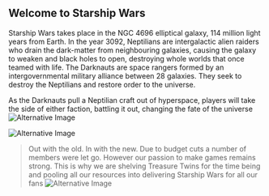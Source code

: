 ## Welcome to Starship Wars 
 
Starship Wars takes place in the NGC 4696 elliptical galaxy, 114 million light years from Earth. In the year 3092, Neptilians are intergalactic alien raiders who drain the dark-matter from neighbouring galaxies, causing the galaxy to weaken and black holes to open, destroying whole worlds that once teamed with life. The Darknauts are space rangers formed by an intergovernmental military alliance between 28 galaxies. They seek to destroy the Neptilians and restore order to the universe. 
 
As the Darknauts pull a Neptilian craft out of hyperspace, players will take the side of either faction, battling it out, changing the fate of the universe
![Alternative Image ](https://cdn.discordapp.com/attachments/905913951559221308/940225342369587210/Ggpnqw_and_Free_for_personal_use_only.png)<br>

![Alternative Image](https://cdn.discordapp.com/attachments/905913951559221308/942775005094240276/1_DrdoykepjJjkG7cBoX_1dA2x.jpg) <br>
>Out with the old. In with the new. Due to budget cuts a number of members were let go. However our passion to make games remains strong. This is why we are shelving Treasure Twins for the time being and pooling all our resources into delivering Starship Wars for all our fans
![Alternative Image](https://cdn.discordapp.com/attachments/905913951559221308/946778565255512095/Screen_Shot_2022-02-25_at_2.39.23_PM.png)
